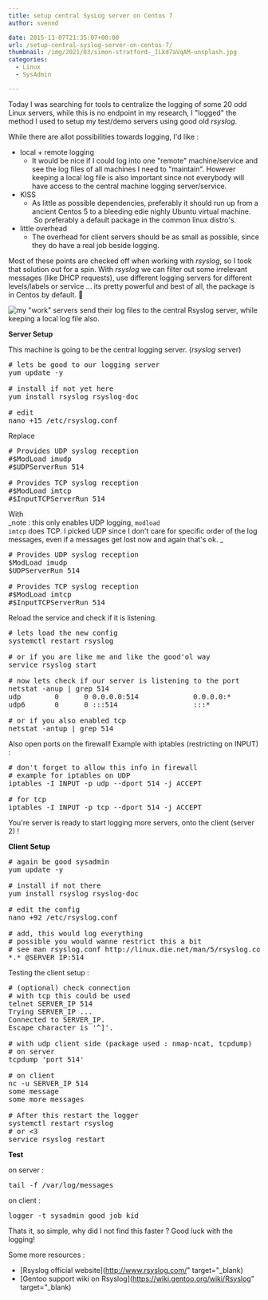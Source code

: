 ```yaml
---
title: setup central SysLog server on Centos 7
author: svennd

date: 2015-11-07T21:35:07+00:00
url: /setup-central-syslog-server-on-centos-7/
thumbnail: /img/2021/03/simon-stratford-_ILkd7aVqAM-unsplash.jpg
categories:
  - Linux
  - SysAdmin

---
```

Today I was searching for tools to centralize the logging of some 20 odd Linux servers, while this is no endpoint in my research, I "logged" the method I used to setup my test/demo servers using good old _rsyslog_.

While there are allot possibilities towards logging, I'd like :

  * local + remote logging
      * It would be nice if I could log into one "remote" machine/service and see the log files of all machines I need to "maintain". However keeping a local log file is also important since not everybody will have access to the central machine logging server/service.
  * KISS
      * As little as possible dependencies, preferably it should run up from a ancient Centos 5 to a bleeding edie nighly Ubuntu virtual machine.  So preferably a default package in the common linux distro's.
  * little overhead
      * The overhead for client servers should be as small as possible, since they do have a real job beside logging.

Most of these points are checked off when working with _rsyslog_, so I took that solution out for a spin. With _rsyslog_ we can filter out some irrelevant messages (like DHCP requests), use different logging servers for different levels/labels or service ... its pretty powerful and best of all, the package is in Centos by default. 🙂

  ![my &quot;work&quot; servers send their log files to the central Rsyslog server, while keeping a local log file also.](/img/2015/07/25449728-1.png)

**Server Setup**

This machine is going to be the central logging server. (_rsyslog_ server)

<pre class="EnlighterJSRAW" data-enlighter-linenumbers="false"># lets be good to our logging server
yum update -y

# install if not yet here
yum install rsyslog rsyslog-doc

# edit
nano +15 /etc/rsyslog.conf</pre>

Replace

<pre class="EnlighterJSRAW" data-enlighter-linenumbers="false"># Provides UDP syslog reception
#$ModLoad imudp
#$UDPServerRun 514

# Provides TCP syslog reception
#$ModLoad imtcp
#$InputTCPServerRun 514</pre>

With  
_note : this only enables UDP logging, <code class="EnlighterJSRAW" data-enlighter-language="null">modload imtcp</code> does TCP. I picked UDP since I don't care for specific order of the log messages, even if a messages get lost now and again that's ok. _

<pre class="EnlighterJSRAW" data-enlighter-linenumbers="false"># Provides UDP syslog reception
$ModLoad imudp
$UDPServerRun 514

# Provides TCP syslog reception
#$ModLoad imtcp
#$InputTCPServerRun 514</pre>

Reload the service and check if it is listening.

<pre class="EnlighterJSRAW" data-enlighter-linenumbers="false"># lets load the new config
systemctl restart rsyslog

# or if you are like me and like the good'ol way
service rsyslog start

# now lets check if our server is listening to the port
netstat -anup | grep 514
udp        0      0 0.0.0.0:514             0.0.0.0:*                           27285/rsyslogd      
udp6       0      0 :::514                  :::*                                27285/rsyslogd     

# or if you also enabled tcp
netstat -antup | grep 514
</pre>

Also open ports on the firewall! Example with iptables (restricting on INPUT) :

<pre class="EnlighterJSRAW" data-enlighter-linenumbers="false"># don't forget to allow this info in firewall
# example for iptables on UDP
iptables -I INPUT -p udp --dport 514 -j ACCEPT

# for tcp
iptables -I INPUT -p tcp --dport 514 -j ACCEPT</pre>

You're server is ready to start logging more servers, onto the client (server 2) !

<span style="color: #000000;"><b>Client Setup</b></span>

<pre class="EnlighterJSRAW" data-enlighter-linenumbers="false"># again be good sysadmin
yum update -y

# install if not there
yum install rsyslog rsyslog-doc

# edit the config
nano +92 /etc/rsyslog.conf

# add, this would log everything
# possible you would wanne restrict this a bit
# see man rsyslog.conf http://linux.die.net/man/5/rsyslog.conf
*.* @SERVER_IP:514
</pre>

Testing the client setup :

<pre class="EnlighterJSRAW" data-enlighter-linenumbers="false"># (optional) check connection
# with tcp this could be used
telnet SERVER_IP 514
Trying SERVER_IP ...
Connected to SERVER_IP.
Escape character is '^]'.

# with udp client side (package used : nmap-ncat, tcpdump)
# on server
tcpdump 'port 514'

# on client
nc -u SERVER_IP 514
some message
some more messages

# After this restart the logger
systemctl restart rsyslog
# or &lt;3
service rsyslog restart</pre>

<span style="color: #000000;"><b>Test</b></span>

on server :

<pre class="EnlighterJSRAW" data-enlighter-linenumbers="false">tail -f /var/log/messages</pre>

on client :

<pre class="EnlighterJSRAW" data-enlighter-linenumbers="false">logger -t sysadmin good job kid</pre>

Thats it, so simple, why did I not find this faster ? Good luck with the logging!

Some more resources :

  * [Rsyslog official website](http://www.rsyslog.com/" target="_blank)
  * [Gentoo support wiki on Rsyslog](https://wiki.gentoo.org/wiki/Rsyslog" target="_blank)
